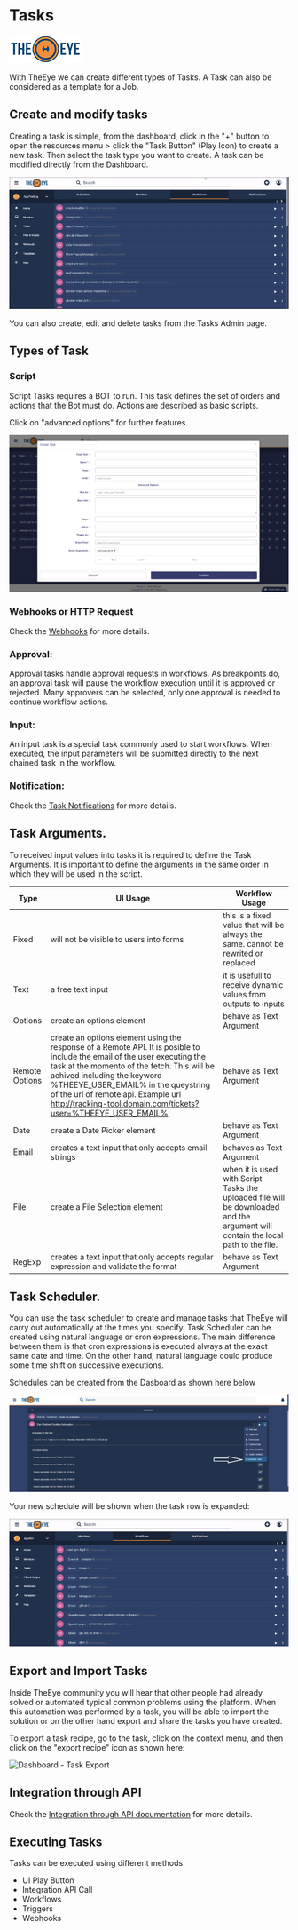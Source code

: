 # Tasks

[![theeye.io](../../images/logo-theeye-theOeye-logo2.png)](https://theeye.io/en/index.html)

With TheEye we can create different types of Tasks.
A Task can also be considered as a template for a Job.

## Create and modify tasks

Creating a task is simple, from the dashboard, click in the "+" button to open the resources menu > click the "Task Button" (Play Icon) to create a new task.
Then select the task type you want to create. A task can be modified directly from the Dashboard.

![](../../images/newTaskDashboard.gif)

You can also create, edit and delete tasks from the Tasks Admin page.

## Types of Task

### Script

Script Tasks requires a BOT to run. This task defines the set of orders and actions that the Bot must do. Actions are described as basic scripts.

Click on "advanced options" for further features. 

![Script Task - advanced options](../../images/advancedoptionstask.jpg)

### Webhooks or HTTP Request

Check the [Webhooks](/core-concepts/webhooks/) for more details.

### Approval:

Approval tasks handle approval requests in workflows. As breakpoints do, an approval task will pause the workflow execution until it is approved or rejected. Many approvers can be selected, only one approval is needed to continue workflow actions.

### Input:

An input task is a special task commonly used to start workflows. When executed, the input parameters will be submitted directly to the next chained task in the workflow.

### Notification:

Check the [Task Notifications](/core-concepts/tasks/taskNotifications) for more details.

## Task Arguments.

To received input values into tasks it is required to define the Task Arguments.
It is important to define the arguments in the same order in which they will be used in the script.

| Type | UI Usage | Workflow Usage |
| ----- | ----- | ----- |
| Fixed | will not be visible to users into forms | this is a fixed value that will be always the same. cannot be rewrited or replaced |
| Text | a free text input | it is usefull to receive dynamic values from outputs to inputs |
| Options | create an options element | behave as Text Argument |
| Remote Options | create an options element using the response of a Remote API. It is posible to include the email of the user executing the task at the momento of the fetch. This will be achived including the keyword %THEEYE_USER_EMAIL% in the queystring of the url of remote api. Example url http://tracking-tool.domain.com/tickets?user=%THEEYE_USER_EMAIL% | behave as Text Argument |
| Date | create a Date Picker element | behave as Text Argument |
| Email | creates a text input that only accepts email strings | behaves as Text Argument |
| File | create a File Selection element | when it is used with Script Tasks the uploaded file will be downloaded and the argument will contain the local path to the file. |
| RegExp | creates a text input that only accepts regular expression and validate the format | behave as Text Argument |


## Task Scheduler.

You can use the task scheduler to create and manage tasks that TheEye will carry out automatically at the times you specify. 
Task Scheduler can be created using natural language or cron expressions. The main difference between them is that cron expressions is executed always at the exact same date and time. On the other hand, natural language could produce some time shift on successive executions.

Schedules can be created from the Dasboard as shown here below

![Dashboard - Task Menu](../../images/image-08.png)

Your new schedule will be shown when the task row is expanded:

![](../../images/schedule.gif)

## Export and Import Tasks

Inside TheEye community you will hear that other people had already solved or automated typical common problems using the platform. When this automation was performed by a task, you will be able to import the solution or on the other hand export and share the tasks you have created.

To export a task recipe, go to the task, click on the context menu, and then click on the "export recipe" icon as shown here:

![Dashboard - Task Export](../../images/exportecipe.gif)



## Integration through API

Check the [Integration through API documentation](/api/) for more details.

## Executing Tasks

Tasks can be executed using different methods.

* UI Play Button
* Integration API Call
* Workflows
* Triggers
* Webhooks
